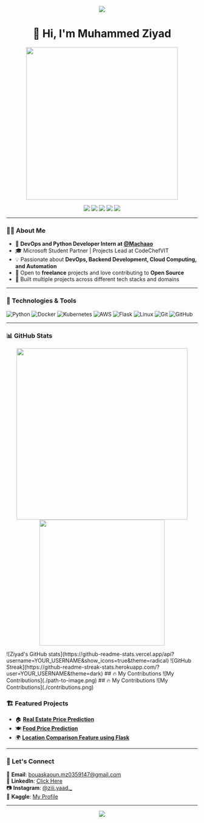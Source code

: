 
<p align="center">
  <img src="https://capsule-render.vercel.app/api?text=Welcome+to+my+profile!&animation=fadeIn&type=waving&color=gradient" />
</p>

<h1 align="center">👋 Hi, I'm Muhammed Ziyad</h1>

<p align="center">
  <img src="https://media.giphy.com/media/qgQUggAC3Pfv687qPC/giphy.gif" width="400" />
</p>

<p align="center">
  <a href="https://github.com/muhammed-ziyad-777"><img src="https://img.shields.io/badge/GitHub-181717.svg?style=flat&logo=github&logoColor=white" /></a>
  <a href="mailto:bouaskaoun.mz0359147@gmail.com"><img src="https://img.shields.io/badge/Gmail-EA4335.svg?style=flat&logo=gmail&logoColor=white" /></a>
  <a href="https://https://www.linkedin.com/in/mohammed-ziyad-854915372//in/muhammed-ziyad-470697357/"><img src="https://img.shields.io/badge/LinkedIn-0077B5.svg?style=flat&logo=linkedin&logoColor=white" /></a>
  <a href="https://www.kaggle.com/bouaskaounmohammed"><img src="https://img.shields.io/badge/Kaggle-20BEFF.svg?style=flat&logo=kaggle&logoColor=white" /></a>
  <a href="https://www.instagram.com/ziii.yaad._/"><img src="https://img.shields.io/badge/Instagram-E4405F.svg?style=flat&logo=instagram&logoColor=white" /></a>
</p>

---

### 🧑‍💻 About Me

- 💼 **DevOps and Python Developer Intern at [@Machaao](https://github.com/machaao)**
- 🎓 Microsoft Student Partner | Projects Lead at CodeChefVIT
- 💡 Passionate about **DevOps, Backend Development, Cloud Computing, and Automation**
- 🤝 Open to **freelance** projects and love contributing to **Open Source**
- 🚀 Built multiple projects across different tech stacks and domains

---

### 🔧 Technologies & Tools

![Python](https://img.shields.io/badge/-Python-333333?style=flat&logo=python)
![Docker](https://img.shields.io/badge/-Docker-333333?style=flat&logo=docker)
![Kubernetes](https://img.shields.io/badge/-Kubernetes-333333?style=flat&logo=kubernetes)
![AWS](https://img.shields.io/badge/-AWS-333333?style=flat&logo=amazonaws)
![Flask](https://img.shields.io/badge/-Flask-333333?style=flat&logo=flask)
![Linux](https://img.shields.io/badge/-Linux-333333?style=flat&logo=linux)
![Git](https://img.shields.io/badge/-Git-333333?style=flat&logo=git)
![GitHub](https://img.shields.io/badge/-GitHub-333333?style=flat&logo=github)

---

### 📊 GitHub Stats

<p align="center">
  <img src="https://github-readme-stats.vercel.app/api?username=muhammed-ziyad-777&show_icons=true&theme=radical" width="450"/>
  <img src="https://github-readme-stats.vercel.app/api/top-langs/?username=muhammed-ziyad-777&layout=compact&theme=radical" width="330"/>
</p>
![Ziyad's GitHub stats](https://github-readme-stats.vercel.app/api?username=YOUR_USERNAME&show_icons=true&theme=radical)
![GitHub Streak](https://github-readme-streak-stats.herokuapp.com/?user=YOUR_USERNAME&theme=dark)
## 🔥 My Contributions
![My Contributions](./path-to-image.png)
## 🔥 My Contributions
![My Contributions](./contributions.png)

### 🏗️ Featured Projects

- 🏠 [**Real Estate Price Prediction**](https://github.com/muhammed-ziyad-777/real-estate-price-prediction)
- 🍽️ [**Food Price Prediction**](https://github.com/muhammed-ziyad-777/food-price-prediction)
- 🌍 [**Location Comparison Feature using Flask**](https://github.com/muhammed-ziyad-777/location-comparison)

---

### 🙌 Let's Connect

💌 **Email**: bouaskaoun.mz0359147@gmail.com  
🔗 **LinkedIn**: [Click Here](https://www.linkedin.com/in/mohammed-ziyad-854915372/)  
📷 **Instagram**: [@ziii.yaad._](https://www.instagram.com/ziii.yaad._/)  
🏅 **Kaggle**: [My Profile](https://www.kaggle.com/bouaskaounmohammed)

---

<p align="center">
  <img src="https://readme-typing-svg.demolab.com?font=Fira+Code&size=22&pause=1000&center=true&vCenter=true&width=435&lines=Welcome+to+my+GitHub!;I'm+glad+you're+here.🚀;Explore+my+projects+below!" />
</p>

